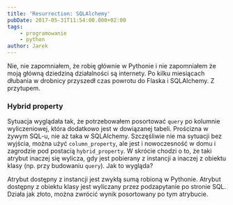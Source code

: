 ```yaml
---
title: 'Resurrection: SQLAlchemy'
pubDate: 2017-05-31T11:54:00.000+02:00
tags:
    - programowanie
    - python
author: Jarek
---
```


Nie, nie zapomniałem, że robię głównie w Pythonie i nie zapomniałem że moją główną dziedziną działalności są internety. Po kilku miesiącach dłubania w drobnicy przyszedł czas powrotu do Flaska i SQLAlchemy. Z przytupem.

### Hybrid property

Sytuacja wyglądała tak, że potrzebowałem posortować `query` po kolumnie wyliczeniowej, która dodatkowo jest w dowiązanej tabeli. Prościzna w żywym SQL-u, nie aż taka w SQLAlchemy. Szczęśliwie nie ma sytuacji bez wyjścia, można użyć `column_property`, ale jest i nowoczesność w domu i zagrodzie pod postacią `hybrid_property`. W skrócie chodzi o to, że taki atrybut inaczej się wylicza, gdy jest pobierany z instancji a inaczej z obiektu klasy (np. przy budowaniu `query`). Jak to wygląda?

Atrybut dostępny z instancji jest zwykłą sumą robioną w Pythonie. Atrybut dostępny z obiektu klasy jest wyliczany przez podzapytanie po stronie SQL. Działa jak złoto, można zwrócić wynik posortowany po tym atrybucie.
